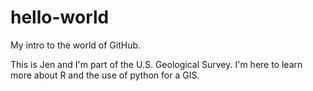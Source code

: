 # hello-world
My intro to the world of GitHub.

This is Jen and I'm part of the U.S. Geological Survey. I'm here to learn more about R and the use of python for a GIS.
